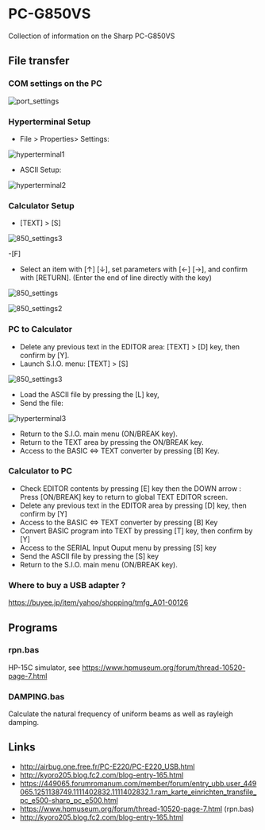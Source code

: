 # PC-G850VS

Collection of information on the Sharp PC-G850VS

## File transfer

### COM settings on the PC

![port_settings](port_settings.PNG)

### Hyperterminal Setup

- File > Properties> Settings:

![hyperterminal1](hyperterminal1.png)

- ASCII Setup:

![hyperterminal2](hyperterminal2-1.png)

### Calculator Setup

- [TEXT] > [S]

![850_settings3](850_settings3.PNG)

-[F]

- Select an item with [↑] [↓], set parameters with [←] [→], and confirm with [RETURN]. (Enter the end of line directly with the key)

![850_settings](850_settings.PNG)
 
![850_settings2](850_settings2.PNG)


### PC to Calculator

- Delete any previous text in the EDITOR area: [TEXT] > [D] key, then confirm by [Y].
- Launch S.I.O. menu: [TEXT] > [S]

![850_settings3](850_settings3.PNG)


- Load the ASCII file by pressing the [L] key,
- Send the file:

![hyperterminal3](hyperterminal3.png)

- Return to the S.I.O. main menu (ON/BREAK key).
- Return to the TEXT area by pressing the ON/BREAK key.
- Access to the BASIC <=> TEXT converter by pressing [B] Key.

### Calculator to PC

- Check EDITOR contents by pressing [E] key then the DOWN arrow :
Press [ON/BREAK] key to return to global TEXT EDITOR screen.
- Delete any previous text in the EDITOR area by pressing [D] key,
then confirm by [Y] 
- Access to the BASIC <=> TEXT converter by pressing [B] Key
- Convert BASIC program into TEXT by pressing [T] key,
then confirm by [Y]
- Access to the SERIAL Input Ouput menu by pressing [S] key
- Send the ASCII file by pressing the [S] key
- Return to the S.I.O. main menu (ON/BREAK key).

### Where to buy a USB adapter ?

https://buyee.jp/item/yahoo/shopping/tmfg_A01-00126

## Programs

### rpn.bas
HP-15C simulator, see https://www.hpmuseum.org/forum/thread-10520-page-7.html

### DAMPING.bas
Calculate the natural frequency of uniform beams as well as rayleigh damping.

## Links

- http://airbug.one.free.fr/PC-E220/PC-E220_USB.html
- http://kyoro205.blog.fc2.com/blog-entry-165.html
- https://449065.forumromanum.com/member/forum/entry_ubb.user_449065.1251138749.1111402832.1111402832.1.ram_karte_einrichten_transfile_pc_e500-sharp_pc_e500.html
- https://www.hpmuseum.org/forum/thread-10520-page-7.html (rpn.bas)
- http://kyoro205.blog.fc2.com/blog-entry-165.html
